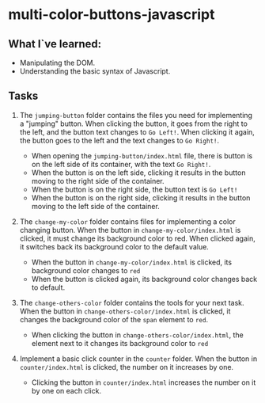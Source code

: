 # multi-color-buttons-javascript

## What I`ve learned:

- Manipulating the DOM.
- Understanding the basic syntax of Javascript.

## Tasks

1. The `jumping-button` folder contains the files you need for implementing a "jumping" button. When clicking the button, it goes from the right to the left, and the button text changes to `Go Left!`. When clicking it again, the button goes to the left and the text changes to `Go Right!`.
    - When opening the `jumping-button/index.html` file, there is button is on the left side of its container, with the text `Go Right!`.
    - When the button is on the left side, clicking it results in the button moving to the right side of the container.
    - When the button is on the right side, the button text is `Go Left!`
    - When the button is on the right side, clicking it results in the button moving to the left side of the container.

2. The `change-my-color` folder contains files for implementing a color changing button. When the button in `change-my-color/index.html` is clicked, it must change its background color to red. When clicked again, it switches back its background color to the default value.
    - When the button in `change-my-color/index.html` is clicked, its background color changes to `red`
    - When the button is clicked again, its background color changes back to default.

3. The `change-others-color` folder contains the tools for your next task. When the button in `change-others-color/index.html` is clicked, it changes the background color of the `span` element to `red`.
    - When clicking the button in `change-others-color/index.html`, the element next to it changes its background color to `red`

4. Implement a basic click counter in the `counter` folder. When the button in `counter/index.html` is clicked, the number on it increases by one.
    - Clicking the button in `counter/index.html` increases the number on it by one on each click.
